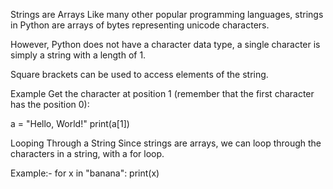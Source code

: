 Strings are Arrays
Like many other popular programming languages, strings in Python are arrays of bytes representing unicode characters.

However, Python does not have a character data type, a single character is simply a string with a length of 1.

Square brackets can be used to access elements of the string.

Example
Get the character at position 1 (remember that the first character has the position 0):

a = "Hello, World!"
print(a[1])


Looping Through a String
Since strings are arrays, we can loop through the characters in a string, with a for loop.

Example:- 
for x in "banana":
  print(x)
